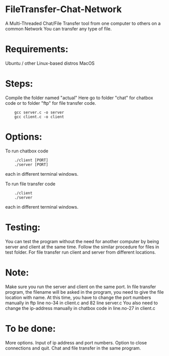 # FileTransfer-Chat-Network

A Multi-Threaded Chat/File Transfer tool from one computer to others on a common Network 
You can transfer any type of file.

# Requirements:

Ubuntu / other Linux-based distros
MacOS

# Steps:

Compile the folder named "actual"
Here go to folder "chat" for chatbox code or to folder "ftp" for file transfer code.
```
	gcc server.c -o server
	gcc client.c -o client
```
# Options:

To run chatbox code
```
	./client [PORT]
	./server [PORT]
```
each in different terminal windows.

To run file transfer code 
```
	./client
	./server
``` 
each in different terminal windows.

# Testing:

You can test the program without the need for another computer by being server and client at the same time.
Follow the similar procedure for files in test folder.
For file transfer run client and server from different locations.

# Note:

Make sure you run the server and client on the same port.
In file transfer program, the filename will be asked in the program, you need to give the file location with name.
At this time, you have to change the port numbers manually in ftp line no-34 in client.c and 82 line server.c
You also need to change the ip-address manually in chatbox code in line.no-27 in client.c 

# To be done:

More options.
Input of ip address and port numbers.
Option to close connections and quit.
Chat and file transfer in the same program.
 
